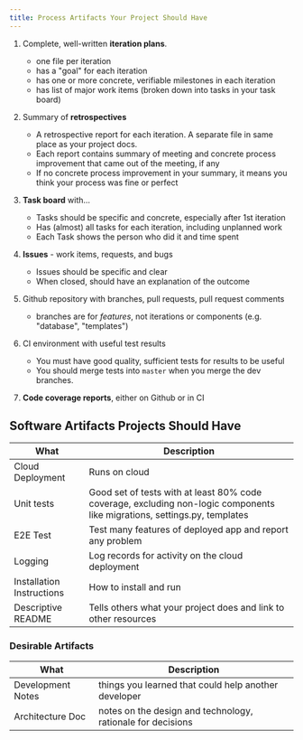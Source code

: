 ```yaml
---
title: Process Artifacts Your Project Should Have
---
```


1. Complete, well-written **iteration plans**.
   - one file per iteration
   - has a "goal" for each iteration
   - has one or more concrete, verifiable milestones in each iteration
   - has list of major work items (broken down into tasks in your task board)

2. Summary of **retrospectives**
   - A retrospective report for each iteration. A separate file in same place as your project docs.
   - Each report contains summary of meeting and concrete process improvement that came out of the meeting, if any
   - If no concrete process improvement in your summary, it means you think your process was fine or perfect

3. **Task board** with...
   - Tasks should be specific and concrete, especially after 1st iteration
   - Has (almost) all tasks for each iteration, including unplanned work
   - Each Task shows the person who did it and time spent

4. **Issues** - work items, requests, and bugs
   - Issues should be specific and clear
   - When closed, should have an explanation of the outcome

5. Github repository with branches, pull requests, pull request comments 
   - branches are for *features*, not iterations or components (e.g. "database", "templates")

6. CI environment with useful test results
   - You must have good quality, sufficient tests for results to be useful
   - You should merge tests into `master` when you merge the dev branches.

7. **Code coverage reports**, either on Github or in CI

## Software Artifacts Projects Should Have

| What             | Description        |
|------------------|--------------------|
| Cloud Deployment | Runs on cloud      |
| Unit tests       | Good set of tests with at least 80% code coverage, excluding non-logic components like migrations, settings.py, templates |
| E2E Test         | Test many features of deployed app and report any problem |
| Logging          | Log records for activity on the cloud deployment |
| Installation Instructions | How to install and run |
| Descriptive README  | Tells others what your project does and link to other resources |

### Desirable Artifacts

| What              | Description        |
|-------------------|--------------------|
| Development Notes | things you learned that could help another developer |
| Architecture Doc  | notes on the design and technology, rationale for decisions |
